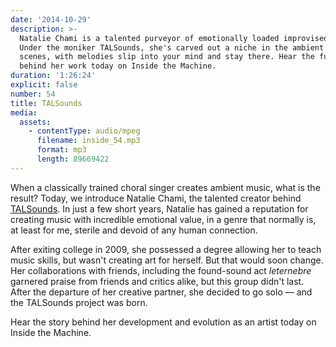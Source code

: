 ```yaml
---
date: '2014-10-29'
description: >-
  Natalie Chami is a talented purveyor of emotionally loaded improvised music.
  Under the moniker TALSounds, she's carved out a niche in the ambient and drone
  scenes, with melodies slip into your mind and stay there. Hear the full story
  behind her work today on Inside the Machine.
duration: '1:26:24'
explicit: false
number: 54
title: TALSounds
media:
  assets:
    - contentType: audio/mpeg
      filename: inside_54.mp3
      format: mp3
      length: 89669422
---
```

When a classically trained choral singer creates ambient music, what is the result? Today, we introduce Natalie Chami, the talented creator behind [TALSounds](http://talsounds.com). In just a few short years, Natalie has gained a reputation for creating music with incredible emotional value, in a genre that normally is, at least for me, sterile and devoid of any human connection.

After exiting college in 2009, she possessed a degree allowing her to teach music skills, but wasn't creating art for herself. But that would soon change. Her collaborations with friends, including the found-sound act *leternebre* garnered praise from friends and critics alike, but this group didn't last. After the departure of her creative partner, she decided to go solo &mdash; and the TALSounds project was born.

Hear the story behind her development and evolution as an artist today on Inside the Machine.
